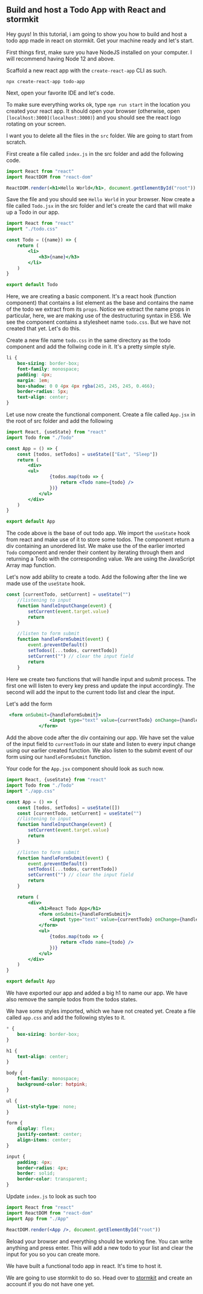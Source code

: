 ## Build and host a Todo App with React and stormkit

Hey guys! In this tutorial, i am going to show you how to build and host a todo app made in react on stormkit.
Get your machine ready and let's start.

First things first, make sure you have NodeJS installed on your computer. I will recommend having Node 12 and above.

Scaffold a new react app with the `create-react-app` CLI as such.
```shell
npx create-react-app todo-app
```
Next, open your favorite IDE and let's code.

To make sure everything works ok, type `npm run start` in the location you created your react app. It should open your browser (otherwise, open `[localhost:3000](localhost:3000)`) and you should see the react logo rotating on your screen.

I want you to delete all the files in the `src` folder. We are going to start from scratch.

First create a file called `index.js` in the src folder and add the following code.
```jsx
import React from "react"
import ReactDOM from "react-dom"

ReactDOM.render(<h1>Hello World</h1>, document.getElementById("root"))
```
Save the file and you should see `Hello World` in your browser.
Now create a file called `Todo.jsx` in the src folder and let's create the card that will make up a Todo in our app.

```jsx
import React from "react"
import "./todo.css"

const Todo = ({name}) => { 
    return (
        <li>
            <h3>{name}</h3>
        </li>
    )
}

export default Todo
```
Here, we are creating a basic component. It's a react hook (function component) that contains a list element as the base and contains the name of the todo we extract from its `props`. Notice we extract the name props in particular, here, we are making use of the destructuring syntax in ES6.
We see the component contains a stylesheet name `todo.css`. But we have not created that yet. Let's do this.

Create a new file name `todo.css` in the same directory as the todo component and add the follwing code in it. It's a pretty simple style.
```css
li {
    box-sizing: border-box;
    font-family: monospace;
    padding: 4px;
    margin: 1em;
    box-shadow: 0 0 4px 4px rgba(245, 245, 245, 0.466);
    border-radius: 5px;
    text-align: center;
}
```
Let use now create the functional component.
Create a file called `App.jsx` in the root of src folder and add the following
```jsx
import React, {useState} from "react"
import Todo from "./Todo"

const App = () => {
    const [todos, setTodos] = useState(["Eat", "Sleep"])
    return (
        <div>
        <ul>
                {todos.map(todo => {
                    return <Todo name={todo} />
                })}
            </ul>
        </div>
    )
}

export default App
```
The code above is the base of out todo app. We import the `useState` hook from react and make use of it to store some todos. 
The component return a div containing an unordered list. We make use the of the earlier imorted `Todo` component and render their content by iterating through them and returning a Todo with the corresponding value. We are using the JavaScript Array map function.

Let's now add ability to create a todo.
Add the following after the line we made use of the `useState` hook.
```jsx
const [currentTodo, setCurrent] = useState("")
    //listening to input
    function handleInputChange(event) {
        setCurrent(event.target.value)
        return
    }

    //listen to form submit
    function handleFormSubmit(event) {
        event.preventDefault()
        setTodos([...todos, currentTodo])
        setCurrent("") // clear the input field
        return
    }
```
Here we create two functions that will handle input and submit process.
The first one will listen to every key press and update the input accordingly.
The second will add the input to the current todo list and clear the input.

Let's add the form
```jsx
 <form onSubmit={handleFormSubmit}> 
                <input type="text" value={currentTodo} onChange={handleInputChange} />
            </form>
```
Add the above code after the div containing our app. We have set the value of the input field to `currentTodo` in our state and listen to every input change using our earlier created function. We also listen to the submit event of our form using our `handleFormSubmit` function.

Your code for the `App.jsx` component should look as such now.
```jsx
import React, {useState} from "react"
import Todo from "./Todo"
import "./app.css"

const App = () => {
    const [todos, setTodos] = useState([])
    const [currentTodo, setCurrent] = useState("")
    //listening to input
    function handleInputChange(event) {
        setCurrent(event.target.value)
        return
    }

    //listen to form submit
    function handleFormSubmit(event) {
        event.preventDefault()
        setTodos([...todos, currentTodo])
        setCurrent("") // clear the input field
        return
    }

    return (
        <div>
            <h1>React Todo App</h1>
            <form onSubmit={handleFormSubmit}> 
                <input type="text" value={currentTodo} onChange={handleInputChange} />
            </form>
            <ul>
                {todos.map(todo => {
                    return <Todo name={todo} />
                })}
            </ul>
        </div>
    )
}

export default App
```
We have exported our app and added a big h1 to name our app. We have also remove the sample todos from the todos states.

We have some styles imported, which we have not created yet. Create a file called `app.css` and add the following styles to it.

```css
* {
    box-sizing: border-box;
}

h1 {
    text-align: center;
}

body {
    font-family: monospace;
    background-color: hotpink;
}

ul {
    list-style-type: none;
}

form {
    display: flex;
    justify-content: center;
    align-items: center;
}

input {
    padding: 4px;
    border-radius: 4px;
    border: solid;
    border-color: transparent;
}
```
Update `index.js` to look as such too
```jsx
import React from "react"
import ReactDOM from "react-dom"
import App from "./App"

ReactDOM.render(<App />, document.getElementById("root"))
```

Reload your browser and everything should be working fine. You can write anything and press enter. This will add a new todo to your list and clear the input for you so you can create more.

We have built a functional todo app in react. It's time to host it.

We are going to use stormkit to do so. 
Head over to [stormkit](https://www.stormkit.io/) and create an account if you do not have one yet.